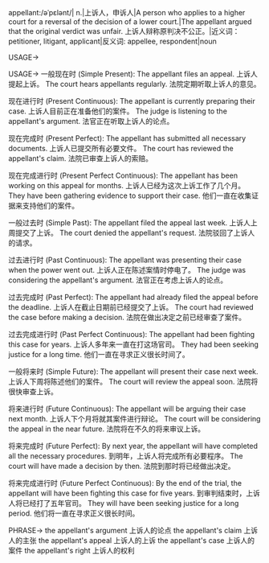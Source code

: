 appellant:/əˈpɛlənt/| n.|上诉人，申诉人|A person who applies to a higher court for a reversal of the decision of a lower court.|The appellant argued that the original verdict was unfair. 上诉人辩称原判决不公正。|近义词：petitioner, litigant, applicant|反义词: appellee, respondent|noun


USAGE->

USAGE->
一般现在时 (Simple Present):
The appellant files an appeal. 上诉人提起上诉。
The court hears appellants regularly. 法院定期听取上诉人的意见。

现在进行时 (Present Continuous):
The appellant is currently preparing their case.  上诉人目前正在准备他们的案件。
The judge is listening to the appellant's argument. 法官正在听取上诉人的论点。

现在完成时 (Present Perfect):
The appellant has submitted all necessary documents. 上诉人已提交所有必要文件。
The court has reviewed the appellant's claim. 法院已审查上诉人的索赔。

现在完成进行时 (Present Perfect Continuous):
The appellant has been working on this appeal for months. 上诉人已经为这次上诉工作了几个月。
They have been gathering evidence to support their case. 他们一直在收集证据来支持他们的案件。

一般过去时 (Simple Past):
The appellant filed the appeal last week. 上诉人上周提交了上诉。
The court denied the appellant's request. 法院驳回了上诉人的请求。

过去进行时 (Past Continuous):
The appellant was presenting their case when the power went out.  上诉人正在陈述案情时停电了。
The judge was considering the appellant's argument. 法官正在考虑上诉人的论点。

过去完成时 (Past Perfect):
The appellant had already filed the appeal before the deadline. 上诉人在截止日期前已经提交了上诉。
The court had reviewed the case before making a decision. 法院在做出决定之前已经审查了案件。

过去完成进行时 (Past Perfect Continuous):
The appellant had been fighting this case for years. 上诉人多年来一直在打这场官司。
They had been seeking justice for a long time.  他们一直在寻求正义很长时间了。

一般将来时 (Simple Future):
The appellant will present their case next week. 上诉人下周将陈述他们的案件。
The court will review the appeal soon. 法院将很快审查上诉。

将来进行时 (Future Continuous):
The appellant will be arguing their case next month. 上诉人下个月将就其案件进行辩论。
The court will be considering the appeal in the near future. 法院将在不久的将来审议上诉。

将来完成时 (Future Perfect):
By next year, the appellant will have completed all the necessary procedures. 到明年，上诉人将完成所有必要程序。
The court will have made a decision by then. 法院到那时将已经做出决定。

将来完成进行时 (Future Perfect Continuous):
By the end of the trial, the appellant will have been fighting this case for five years. 到审判结束时，上诉人将已经打了五年官司。
They will have been seeking justice for a long period. 他们将一直在寻求正义很长时间。


PHRASE->
the appellant's argument  上诉人的论点
the appellant's claim 上诉人的主张
the appellant's appeal 上诉人的上诉
the appellant's case 上诉人的案件
the appellant's right  上诉人的权利

